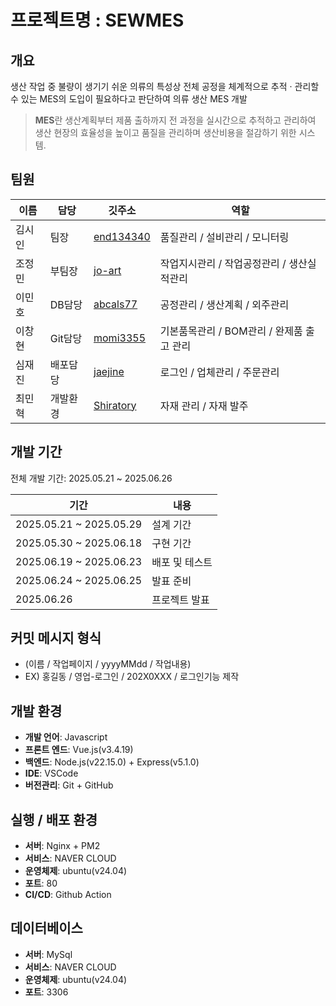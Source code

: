 # 프로젝트명 : SEWMES

## 개요

생산 작업 중 불량이 생기기 쉬운 의류의 특성상 전체 공정을 체계적으로 추적 · 관리할 수 있는 MES의 도입이 필요하다고 판단하여 의류 생산 MES 개발

> **MES**란 생산계획부터 제품 출하까지 전 과정을 실시간으로 추적하고 관리하여 생산 현장의 효율성을 높이고 품질을 관리하며 생산비용을 절감하기 위한 시스템.

## 팀원

|  이름  |  담당  | 깃주소 | 역할 |
| ------ | ----- | ------| ---- |
| 김시인 |  팀장  |  [end134340](https://github.com/end134340) | 품질관리 / 설비관리 / 모니터링 |
| 조정민 | 부팀장 |  [jo-art](https://github.com/jo-art) | 작업지시관리 / 작업공정관리 / 생산실적관리 |
| 이민호 | DB담당  | [abcals77](https://github.com/abcals77) | 공정관리 / 생산계획 / 외주관리 |
| 이창현 | Git담당 | [momi3355](https://github.com/momi3355) | 기본품목관리 / BOM관리 / 완제품 출고 관리 |
| 심재진 | 배포담당 | [jaejine](https://github.com/jaejine) | 로그인 / 업체관리 / 주문관리 |
| 최민혁 | 개발환경 | [Shiratory](https://github.com/Shiratory) | 자재 관리 / 자재 발주 |

## 개발 기간

전체 개발 기간: 2025.05.21 ~ 2025.06.26

| 기간 | 내용 |
| --- | --- |
| 2025.05.21 ~ 2025.05.29 | 설계 기간 |
| 2025.05.30 ~ 2025.06.18 | 구현 기간 |
| 2025.06.19 ~ 2025.06.23 | 배포 및 테스트 |
| 2025.06.24 ~ 2025.06.25 | 발표 준비 |
| 2025.06.26 | 프로젝트 발표 |

## 커밋 메시지 형식

- (이름 / 작업페이지 / yyyyMMdd / 작업내용)
- EX) 홍길동 / 영업-로그인 / 202X0XXX / 로그인기능 제작

## 개발 환경

- **개발 언어**: Javascript
- **프론트 엔드**: Vue.js(v3.4.19)
- **백엔드**: Node.js(v22.15.0) + Express(v5.1.0)
- **IDE**: VSCode
- **버전관리**: Git + GitHub

## 실행 / 배포 환경

- **서버**: Nginx + PM2
- **서비스**: NAVER CLOUD
- **운영체제**: ubuntu(v24.04)
- **포트**: 80
- **CI/CD**: Github Action

## 데이터베이스

- **서버**: MySql
- **서비스**: NAVER CLOUD
- **운영체제**: ubuntu(v24.04)
- **포트**: 3306
